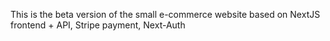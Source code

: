 This is the beta version of the small e-commerce website based on NextJS frontend + API, Stripe payment, Next-Auth
